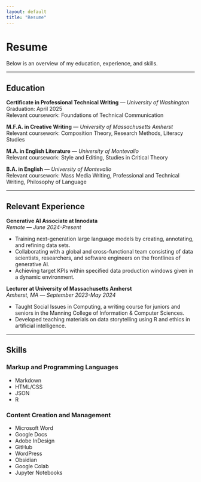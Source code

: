 ```yaml
---
layout: default
title: "Resume"
---
```

# Resume

Below is an overview of my education, experience, and skills.

---

## Education
**Certificate in Professional Technical Writing** — *University of Washington*  
Graduation: April 2025 <br>
Relevant coursework: Foundations of Technical Communication

**M.F.A. in Creative Writing** — *University of Massachusetts Amherst*  
Relevant coursework: Composition Theory, Research Methods, Literacy Studies

**M.A. in English Literature** — *University of Montevallo*  
Relevant coursework: Style and Editing, Studies in Critical Theory

**B.A. in English** — *University of Montevallo*  
Relevant coursework: Mass Media Writing, Professional and Technical Writing, Philosophy of Language

---

## Relevant Experience

**Generative AI Associate at Innodata** <br>
*Remote* — *June 2024-Present* <br>
- Training next-generation large language models by creating, annotating, and refining data sets.
- Collaborating with a global and cross-functional team consisting of data scientists, researchers, and
software engineers on the frontlines of generative AI.
- Achieving target KPIs within specified data production windows given in a dynamic environment.

**Lecturer at University of Massachusetts Amherst** <br>
*Amherst, MA* — *September 2023-May 2024* <br>
- Taught Social Issues in Computing, a writing course for juniors and seniors in the Manning College of Information & Computer Sciences.
- Developed teaching materials on data storytelling using R and ethics in artificial intelligence.

---

## Skills

### Markup and Programming Languages
- Markdown
- HTML/CSS
- JSON
- R

### Content Creation and Management
- Microsoft Word
- Google Docs
- Adobe InDesign
- GitHub
- WordPress
- Obsidian
- Google Colab
- Jupyter Notebooks
